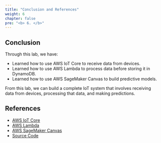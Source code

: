 ```yaml
---
title: "Conclusion and References"
weight: 6
chapter: false
pre: "<b> 6. </b>"
---
```


## Conclusion

Through this lab, we have:
- Learned how to use AWS IoT Core to receive data from devices.
- Learned how to use AWS Lambda to process data before storing it in DynamoDB.
- Learned how to use AWS SageMaker Canvas to build predictive models.

From this lab, we can build a complete IoT system that involves receiving data from devices, processing that data, and making predictions.

## References

- [AWS IoT Core](https://aws.amazon.com/iot-core/)
- [AWS Lambda](https://aws.amazon.com/lambda/)
- [AWS SageMaker Canvas](https://aws.amazon.com/sagemaker/canvas/)
- [Source Code](https://github.com/HaPhanBaoMinh/fcj-ss2-workshop-003-resource)
